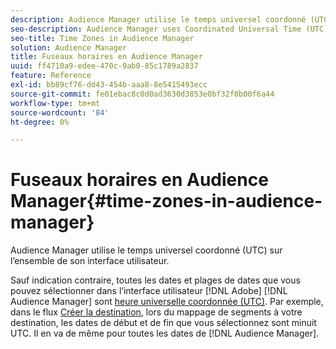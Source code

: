 ```yaml
---
description: Audience Manager utilise le temps universel coordonné (UTC) sur l’ensemble de son interface utilisateur.
seo-description: Audience Manager uses Coordinated Universal Time (UTC) across its entire UI.
seo-title: Time Zones in Audience Manager
solution: Audience Manager
title: Fuseaux horaires en Audience Manager
uuid: ff4710a9-edee-470c-9ab0-85c1789a2837
feature: Reference
exl-id: bb89cf76-dd43-454b-aaa8-8e5415493ecc
source-git-commit: fe01ebac8c0d0ad3630d3853e0bf32f0b00f6a44
workflow-type: tm+mt
source-wordcount: '84'
ht-degree: 0%

---
```


# Fuseaux horaires en Audience Manager{#time-zones-in-audience-manager}

Audience Manager utilise le temps universel coordonné (UTC) sur l’ensemble de son interface utilisateur.

Sauf indication contraire, toutes les dates et plages de dates que vous pouvez sélectionner dans l’interface utilisateur [!DNL Adobe] [!DNL Audience Manager] sont [  heure universelle coordonnée (UTC)](https://www.timeanddate.com/worldclock/timezone/utc). Par exemple, dans le flux [Créer la destination](../features/destinations/create-cookie-destination.md#segments-mapping), lors du mappage de segments à votre destination, les dates de début et de fin que vous sélectionnez sont minuit UTC. Il en va de même pour toutes les dates de [!DNL Audience Manager].
